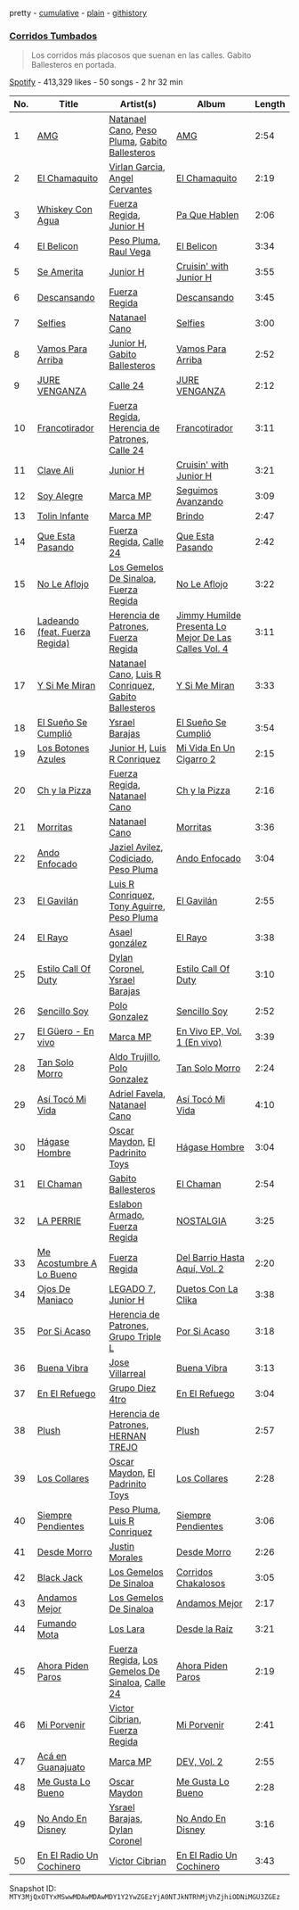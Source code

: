 pretty - [cumulative](/playlists/cumulative/37i9dQZF1DWWhMyyrqZlaY.md) - [plain](/playlists/plain/37i9dQZF1DWWhMyyrqZlaY) - [githistory](https://github.githistory.xyz/mackorone/spotify-playlist-archive/blob/main/playlists/plain/37i9dQZF1DWWhMyyrqZlaY)

### [Corridos Tumbados](https://open.spotify.com/playlist/37i9dQZF1DWWhMyyrqZlaY)

> Los corridos más placosos que suenan en las calles\. Gabito Ballesteros en portada.

[Spotify](https://open.spotify.com/user/spotify) - 413,329 likes - 50 songs - 2 hr 32 min

| No. | Title | Artist(s) | Album | Length |
|---|---|---|---|---|
| 1 | [AMG](https://open.spotify.com/track/1lRtH4FszTrwwlK5gTSbXO) | [Natanael Cano](https://open.spotify.com/artist/0elWFr7TW8piilVRYJUe4P), [Peso Pluma](https://open.spotify.com/artist/12GqGscKJx3aE4t07u7eVZ), [Gabito Ballesteros](https://open.spotify.com/artist/6Sbl0NT50roqWvy746MfVf) | [AMG](https://open.spotify.com/album/0s2sLResjP92wRavoj9k0O) | 2:54 |
| 2 | [El Chamaquito](https://open.spotify.com/track/1SxNFVI9TFJzQsxdzJ2oVd) | [Virlan Garcia](https://open.spotify.com/artist/0vjeBgTzYTwmYoVySJzXGD), [Angel Cervantes](https://open.spotify.com/artist/3cbOif2nNznwEiNw9Ty8NJ) | [El Chamaquito](https://open.spotify.com/album/3RWbJ1fakoCw5LDi7Nf3yp) | 2:19 |
| 3 | [Whiskey Con Agua](https://open.spotify.com/track/4KYdqX7VWv3gBuFNI0n4mJ) | [Fuerza Regida](https://open.spotify.com/artist/0ys2OFYzWYB5hRDLCsBqxt), [Junior H](https://open.spotify.com/artist/7Gi6gjaWy3DxyilpF1a8Is) | [Pa Que Hablen](https://open.spotify.com/album/7idxAlo8GuUKWV7RhOlptp) | 2:06 |
| 4 | [El Belicon](https://open.spotify.com/track/15UfWisTMmHsMjkUUEAoAa) | [Peso Pluma](https://open.spotify.com/artist/12GqGscKJx3aE4t07u7eVZ), [Raul Vega](https://open.spotify.com/artist/3RG6ihKgeBkOsLAPZxoPp9) | [El Belicon](https://open.spotify.com/album/6l45wmyk7pToSObs3qSl94) | 3:34 |
| 5 | [Se Amerita](https://open.spotify.com/track/3pQYf90V5idOGrXzosm9rt) | [Junior H](https://open.spotify.com/artist/7Gi6gjaWy3DxyilpF1a8Is) | [Cruisin' with Junior H](https://open.spotify.com/album/0HANqWtJABVpAWVrQzE2XM) | 3:55 |
| 6 | [Descansando](https://open.spotify.com/track/3QXBaUQ8iwP2WI1GpQIP18) | [Fuerza Regida](https://open.spotify.com/artist/0ys2OFYzWYB5hRDLCsBqxt) | [Descansando](https://open.spotify.com/album/4n05Mdr8HuetVr4V6TWnWI) | 3:45 |
| 7 | [Selfies](https://open.spotify.com/track/7JZCzh0bOodHRR4ctUdWft) | [Natanael Cano](https://open.spotify.com/artist/0elWFr7TW8piilVRYJUe4P) | [Selfies](https://open.spotify.com/album/0Y3SGJirAfnpaRUqi3vNMg) | 3:00 |
| 8 | [Vamos Para Arriba](https://open.spotify.com/track/7cZoAjj5vufdREBJZGW2lH) | [Junior H](https://open.spotify.com/artist/7Gi6gjaWy3DxyilpF1a8Is), [Gabito Ballesteros](https://open.spotify.com/artist/6Sbl0NT50roqWvy746MfVf) | [Vamos Para Arriba](https://open.spotify.com/album/0vzPpFmWik8bxZ7GSvOD37) | 2:52 |
| 9 | [JURE VENGANZA](https://open.spotify.com/track/4t2fkh1jfaEuZz9t3o05bG) | [Calle 24](https://open.spotify.com/artist/6dLuQ5qXxIuWc5urxfIiZR) | [JURE VENGANZA](https://open.spotify.com/album/01hQzuRutKQ10AmhqyWHAl) | 2:12 |
| 10 | [Francotirador](https://open.spotify.com/track/4qRvs07nw5rtozM0AfIvZM) | [Fuerza Regida](https://open.spotify.com/artist/0ys2OFYzWYB5hRDLCsBqxt), [Herencia de Patrones](https://open.spotify.com/artist/1Q6SZxTvaE3HhslV0iXbI6), [Calle 24](https://open.spotify.com/artist/6dLuQ5qXxIuWc5urxfIiZR) | [Francotirador](https://open.spotify.com/album/1L7lVRdCQFIxC3IbRMCEVK) | 3:11 |
| 11 | [Clave Ali](https://open.spotify.com/track/0rSlb6Ng6JobokQUPngjRE) | [Junior H](https://open.spotify.com/artist/7Gi6gjaWy3DxyilpF1a8Is) | [Cruisin' with Junior H](https://open.spotify.com/album/0HANqWtJABVpAWVrQzE2XM) | 3:21 |
| 12 | [Soy Alegre](https://open.spotify.com/track/16WS0oVYnZMpl9ePTof7eH) | [Marca MP](https://open.spotify.com/artist/44mEtidu0VdRkIqO4IbkNa) | [Seguimos Avanzando](https://open.spotify.com/album/0oN9LSWr8UQGbxfCZvk2RC) | 3:09 |
| 13 | [Tolin Infante](https://open.spotify.com/track/0uNTAScdqGpKxnqZ3Gj8dg) | [Marca MP](https://open.spotify.com/artist/44mEtidu0VdRkIqO4IbkNa) | [Brindo](https://open.spotify.com/album/39BGT0v33s4yMplCSCILeI) | 2:47 |
| 14 | [Que Esta Pasando](https://open.spotify.com/track/26xQbFpVg8JCT5NKQFJXg8) | [Fuerza Regida](https://open.spotify.com/artist/0ys2OFYzWYB5hRDLCsBqxt), [Calle 24](https://open.spotify.com/artist/6dLuQ5qXxIuWc5urxfIiZR) | [Que Esta Pasando](https://open.spotify.com/album/6Oe0sKJyLnwFwfKwcbSRZS) | 2:42 |
| 15 | [No Le Aflojo](https://open.spotify.com/track/7ifMxHITc3NIipJO4R5NGb) | [Los Gemelos De Sinaloa](https://open.spotify.com/artist/1Zkxm1dM3HI3QkTmxUEVQA), [Fuerza Regida](https://open.spotify.com/artist/0ys2OFYzWYB5hRDLCsBqxt) | [No Le Aflojo](https://open.spotify.com/album/3VABPNfUfSP5DurV7CUZaH) | 3:22 |
| 16 | [Ladeando \(feat\. Fuerza Regida\)](https://open.spotify.com/track/0vgqt0mRZmbb3b57i9p8wV) | [Herencia de Patrones](https://open.spotify.com/artist/1Q6SZxTvaE3HhslV0iXbI6), [Fuerza Regida](https://open.spotify.com/artist/0ys2OFYzWYB5hRDLCsBqxt) | [Jimmy Humilde Presenta Lo Mejor De Las Calles Vol\. 4](https://open.spotify.com/album/22P1ttI3jFPolCl6HCfhLX) | 3:11 |
| 17 | [Y Si Me Miran](https://open.spotify.com/track/1WHml9IbQkFUtVz8ZXEkUb) | [Natanael Cano](https://open.spotify.com/artist/0elWFr7TW8piilVRYJUe4P), [Luis R Conriquez](https://open.spotify.com/artist/0pePYDrJGk8gqMRbXrLJC8), [Gabito Ballesteros](https://open.spotify.com/artist/6Sbl0NT50roqWvy746MfVf) | [Y Si Me Miran](https://open.spotify.com/album/4nYKIcuFytcL6fFXrWFO5R) | 3:33 |
| 18 | [El Sueño Se Cumplió](https://open.spotify.com/track/4lXzUIG9TKSvKXxqIyCZbA) | [Ysrael Barajas](https://open.spotify.com/artist/1KUm2LsC3HnPKHvIoo4cKu) | [El Sueño Se Cumplió](https://open.spotify.com/album/4g42wQCHXwxJL4r59FzDUC) | 3:54 |
| 19 | [Los Botones Azules](https://open.spotify.com/track/3ZGkdrigbWXLgHungXfZkt) | [Junior H](https://open.spotify.com/artist/7Gi6gjaWy3DxyilpF1a8Is), [Luis R Conriquez](https://open.spotify.com/artist/0pePYDrJGk8gqMRbXrLJC8) | [Mi Vida En Un Cigarro 2](https://open.spotify.com/album/3ind4Ir3JMazCITxWQajDb) | 2:15 |
| 20 | [Ch y la Pizza](https://open.spotify.com/track/1ySH55O0zbQBR77q8wQEyn) | [Fuerza Regida](https://open.spotify.com/artist/0ys2OFYzWYB5hRDLCsBqxt), [Natanael Cano](https://open.spotify.com/artist/0elWFr7TW8piilVRYJUe4P) | [Ch y la Pizza](https://open.spotify.com/album/6VaUzblJhXxcLimTzdImEa) | 2:16 |
| 21 | [Morritas](https://open.spotify.com/track/5RQKSb1oqK7bAkuNpu1NSC) | [Natanael Cano](https://open.spotify.com/artist/0elWFr7TW8piilVRYJUe4P) | [Morritas](https://open.spotify.com/album/4rl0XbWJhc8ZD2aTPwo7a7) | 3:36 |
| 22 | [Ando Enfocado](https://open.spotify.com/track/1Gm2qMRuxnuqnM62xyp89d) | [Jaziel Avilez](https://open.spotify.com/artist/6LC8g4SRSqJ4zm6sQeutFZ), [Codiciado](https://open.spotify.com/artist/0IoWUuXfqpkfpxBRzthHU4), [Peso Pluma](https://open.spotify.com/artist/12GqGscKJx3aE4t07u7eVZ) | [Ando Enfocado](https://open.spotify.com/album/74aFegGXDQOr3fJPtf5QYq) | 3:04 |
| 23 | [El Gavilán](https://open.spotify.com/track/4ygQ5wSuzzNRevVjup1qV2) | [Luis R Conriquez](https://open.spotify.com/artist/0pePYDrJGk8gqMRbXrLJC8), [Tony Aguirre](https://open.spotify.com/artist/6twEaJ9RPRYiCmWapjG8xh), [Peso Pluma](https://open.spotify.com/artist/12GqGscKJx3aE4t07u7eVZ) | [El Gavilán](https://open.spotify.com/album/5yRjJl7zzslQpbCX76s6Vi) | 2:55 |
| 24 | [El Rayo](https://open.spotify.com/track/0ev44APmsOEmBdbmQqzafj) | [Asael gonzález](https://open.spotify.com/artist/3DyEm50kp38Gjzqi1Lbbk7) | [El Rayo](https://open.spotify.com/album/0e17jJlx78tIV0p45nYJCE) | 3:38 |
| 25 | [Estilo Call Of Duty](https://open.spotify.com/track/65zc43qPQdyWJdxjL0e39m) | [Dylan Coronel](https://open.spotify.com/artist/3oBZXbSQHXnxp9sWJcUT7j), [Ysrael Barajas](https://open.spotify.com/artist/1KUm2LsC3HnPKHvIoo4cKu) | [Estilo Call Of Duty](https://open.spotify.com/album/5rs3LSRCXx44C3f8vYsGYu) | 3:10 |
| 26 | [Sencillo Soy](https://open.spotify.com/track/5XWPoQ2lS8qgaf5aeDwBmh) | [Polo Gonzalez](https://open.spotify.com/artist/0OpXeanba0vYnyoft00BP6) | [Sencillo Soy](https://open.spotify.com/album/2VTl4zpY1zYRj1KXGTHLFv) | 2:52 |
| 27 | [El Güero \- En vivo](https://open.spotify.com/track/7a6gK5GwlIvGTU4ayZhskd) | [Marca MP](https://open.spotify.com/artist/44mEtidu0VdRkIqO4IbkNa) | [En Vivo EP, Vol\. 1 \(En vivo\)](https://open.spotify.com/album/6ewLeV1GpI2Jg1vMXqXBIN) | 3:39 |
| 28 | [Tan Solo Morro](https://open.spotify.com/track/5eBzDfTG7m8NUWf14YYQcU) | [Aldo Trujillo](https://open.spotify.com/artist/0l6WgSoqo4UqeuXFKnTQRu), [Polo Gonzalez](https://open.spotify.com/artist/0OpXeanba0vYnyoft00BP6) | [Tan Solo Morro](https://open.spotify.com/album/1LmawVjg3zfR7kcPZ8SIjG) | 2:24 |
| 29 | [Así Tocó Mi Vida](https://open.spotify.com/track/2YekzGSNDRlEvRLmvfRZfb) | [Adriel Favela](https://open.spotify.com/artist/0PrhwIWbqYFYyY2ZrkIWgI), [Natanael Cano](https://open.spotify.com/artist/0elWFr7TW8piilVRYJUe4P) | [Así Tocó Mi Vida](https://open.spotify.com/album/58E0nQ2a7axyw3rETsiB9r) | 4:10 |
| 30 | [Hágase Hombre](https://open.spotify.com/track/3g5i3yc1YBBlJRPUYzZ6Eu) | [Oscar Maydon](https://open.spotify.com/artist/3l9G1G9MxH6DaRhwLklaf5), [El Padrinito Toys](https://open.spotify.com/artist/04mzq9GH08zOBRdV2gzmXm) | [Hágase Hombre](https://open.spotify.com/album/7ilhopX9AwemPf6YNz4XiG) | 3:04 |
| 31 | [El Chaman](https://open.spotify.com/track/0RstZCli3DcyY1LJq38P4b) | [Gabito Ballesteros](https://open.spotify.com/artist/6Sbl0NT50roqWvy746MfVf) | [El Chaman](https://open.spotify.com/album/7v4rU4KEpLAyPG7aGHVYNA) | 2:54 |
| 32 | [LA PERRIE](https://open.spotify.com/track/5AWwqpQnuMNCUXVZd6TOwY) | [Eslabon Armado](https://open.spotify.com/artist/0XeEobZplHxzM9QzFQWLiR), [Fuerza Regida](https://open.spotify.com/artist/0ys2OFYzWYB5hRDLCsBqxt) | [NOSTALGIA](https://open.spotify.com/album/72rN7YPXX4BxMQ3nNmipAd) | 3:25 |
| 33 | [Me Acostumbre A Lo Bueno](https://open.spotify.com/track/1hHnCReCPe1FUkGLTeuCaC) | [Fuerza Regida](https://open.spotify.com/artist/0ys2OFYzWYB5hRDLCsBqxt) | [Del Barrio Hasta Aquí, Vol\. 2](https://open.spotify.com/album/1UtMaTZl4kau9NSFqc8wHp) | 2:20 |
| 34 | [Ojos De Maniaco](https://open.spotify.com/track/52Cpyvd2dKb6XRn313nH87) | [LEGADO 7](https://open.spotify.com/artist/7yCGrS6Xh3UngvY6Ad5sMJ), [Junior H](https://open.spotify.com/artist/7Gi6gjaWy3DxyilpF1a8Is) | [Duetos Con La Clika](https://open.spotify.com/album/5EV8DzL0vYdtHCOuZ2JDUq) | 3:38 |
| 35 | [Por Si Acaso](https://open.spotify.com/track/0FBQk9b2mveexdjaiZhySz) | [Herencia de Patrones](https://open.spotify.com/artist/1Q6SZxTvaE3HhslV0iXbI6), [Grupo Triple L](https://open.spotify.com/artist/63VkI7oaQL2Ou1KH9FhN3k) | [Por Si Acaso](https://open.spotify.com/album/3bhs4igaxstdRBeZHfahiP) | 3:18 |
| 36 | [Buena Vibra](https://open.spotify.com/track/6Y2qNukfWKFGbAv2iONhvy) | [Jose Villarreal](https://open.spotify.com/artist/02qtde8veYObRnk68N35sP) | [Buena Vibra](https://open.spotify.com/album/3mnkgCAgh8lwjzMkGxHGw1) | 3:13 |
| 37 | [En El Refuego](https://open.spotify.com/track/5a03ZGBn3dqr3H3W3li7FO) | [Grupo Diez 4tro](https://open.spotify.com/artist/6ubJLRTVzomuWIScbguoSY) | [En El Refuego](https://open.spotify.com/album/2JJpo95vrGC1A7GMphV8FS) | 3:04 |
| 38 | [Plush](https://open.spotify.com/track/3iOYS9G3ABuHK36IT8f9es) | [Herencia de Patrones](https://open.spotify.com/artist/1Q6SZxTvaE3HhslV0iXbI6), [HERNAN TREJO](https://open.spotify.com/artist/2JW58Zzu11HCWLaMou9UGD) | [Plush](https://open.spotify.com/album/3FdVasYYRNSMgmdtcMGxh1) | 2:57 |
| 39 | [Los Collares](https://open.spotify.com/track/46FdwGMcgz6gik4RCpWBAW) | [Oscar Maydon](https://open.spotify.com/artist/3l9G1G9MxH6DaRhwLklaf5), [El Padrinito Toys](https://open.spotify.com/artist/04mzq9GH08zOBRdV2gzmXm) | [Los Collares](https://open.spotify.com/album/1JKGaS4Mr4ZjFRlbDbAFzf) | 2:28 |
| 40 | [Siempre Pendientes](https://open.spotify.com/track/5PfFHceiEv61KldMOuVrv8) | [Peso Pluma](https://open.spotify.com/artist/12GqGscKJx3aE4t07u7eVZ), [Luis R Conriquez](https://open.spotify.com/artist/0pePYDrJGk8gqMRbXrLJC8) | [Siempre Pendientes](https://open.spotify.com/album/23UaQnh22hlEWcbGMJidJm) | 3:06 |
| 41 | [Desde Morro](https://open.spotify.com/track/5u6lAvdS8mmHHTHQlC3TtN) | [Justin Morales](https://open.spotify.com/artist/5D7x9esAF6twPxuOqSMkeO) | [Desde Morro](https://open.spotify.com/album/6ruqxBlrH2BEZKZjgG3hSS) | 2:26 |
| 42 | [Black Jack](https://open.spotify.com/track/2hkAZ2LM0zqrnWRvb1YP8S) | [Los Gemelos De Sinaloa](https://open.spotify.com/artist/1Zkxm1dM3HI3QkTmxUEVQA) | [Corridos Chakalosos](https://open.spotify.com/album/1SwvH2qJLpvB8CiGEsZU9l) | 3:05 |
| 43 | [Andamos Mejor](https://open.spotify.com/track/3K56RPWS4q200IwHiIZcUD) | [Los Gemelos De Sinaloa](https://open.spotify.com/artist/1Zkxm1dM3HI3QkTmxUEVQA) | [Andamos Mejor](https://open.spotify.com/album/2NQwwZeDFB6bTXg8rcAFsf) | 2:17 |
| 44 | [Fumando Mota](https://open.spotify.com/track/2ytQws1jfyFcY2K2MDUfzd) | [Los Lara](https://open.spotify.com/artist/0GUkPki3DpCkvKDxIKpaI4) | [Desde la Raíz](https://open.spotify.com/album/0QUTQD8QwyAuI1znIdT02Y) | 3:21 |
| 45 | [Ahora Piden Paros](https://open.spotify.com/track/1oRxWYm6Vw7dwsnmewFuhx) | [Fuerza Regida](https://open.spotify.com/artist/0ys2OFYzWYB5hRDLCsBqxt), [Los Gemelos De Sinaloa](https://open.spotify.com/artist/1Zkxm1dM3HI3QkTmxUEVQA), [Calle 24](https://open.spotify.com/artist/6dLuQ5qXxIuWc5urxfIiZR) | [Ahora Piden Paros](https://open.spotify.com/album/0MSj2lraOwsb0XACGOItcQ) | 2:19 |
| 46 | [Mi Porvenir](https://open.spotify.com/track/1qOAfH6GJZ7IVuOkOsDit9) | [Victor Cibrian](https://open.spotify.com/artist/1iXdpCz3AeLEAvzqeNodt8), [Fuerza Regida](https://open.spotify.com/artist/0ys2OFYzWYB5hRDLCsBqxt) | [Mi Porvenir](https://open.spotify.com/album/7g3gtNzXyVjmBh7tdd4Lmp) | 2:41 |
| 47 | [Acá en Guanajuato](https://open.spotify.com/track/317vHXvCtvtAJIEbBJIuys) | [Marca MP](https://open.spotify.com/artist/44mEtidu0VdRkIqO4IbkNa) | [DEV, Vol\. 2](https://open.spotify.com/album/07TMPBekE9j6Q1ae126ysU) | 2:55 |
| 48 | [Me Gusta Lo Bueno](https://open.spotify.com/track/3AHBW7gsuWsUlstIzM689M) | [Oscar Maydon](https://open.spotify.com/artist/3l9G1G9MxH6DaRhwLklaf5) | [Me Gusta Lo Bueno](https://open.spotify.com/album/6BqCL6DqHZjOXULTm6XdZz) | 2:28 |
| 49 | [No Ando En Disney](https://open.spotify.com/track/1jnyb0h5H6lULroX7iEBgs) | [Ysrael Barajas](https://open.spotify.com/artist/1KUm2LsC3HnPKHvIoo4cKu), [Dylan Coronel](https://open.spotify.com/artist/3oBZXbSQHXnxp9sWJcUT7j) | [No Ando En Disney](https://open.spotify.com/album/34IJWCZBRml5G3m6RGzlt7) | 3:16 |
| 50 | [En El Radio Un Cochinero](https://open.spotify.com/track/2NWaWZZLFMcr5P4uI2KvWy) | [Victor Cibrian](https://open.spotify.com/artist/1iXdpCz3AeLEAvzqeNodt8) | [En El Radio Un Cochinero](https://open.spotify.com/album/6fCSthptZ0wBlpqeSlUKHy) | 3:43 |

Snapshot ID: `MTY3MjQxOTYxMSwwMDAwMDAwMDY1Y2YwZGEzYjA0NTJkNTRhMjVhZjhiODNiMGU3ZGEz`

